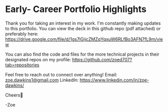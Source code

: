 # Early- Career Portfolio Highlights

Thank you for taking an interest in my work. I'm constantly making updates to this portfolio. 
You can view the deck in this github repo (pdf attached) or preferably here: https://drive.google.com/file/d/1gs7IGijcZMZqYqxuW6RLfBo3AFN7fL9m/view

You can also find the code and files for the more technical projects in their designated repos on my profile: https://github.com/zoed707?tab=repositories

Feel free to reach out to connect over anything!
Email: zoe.dawkins1@gmail.com
LinkedIn: https://www.linkedin.com/in/zoe-dawkins/

Cheers🎉

-Zoe
